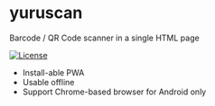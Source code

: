 # yuruscan

Barcode / QR Code scanner in a single HTML page

[![License](https://img.shields.io/github/license/soruly/pasu.svg?style=flat-square)](https://github.com/soruly/pasu/blob/master/LICENSE)

- Install-able PWA
- Usable offline
- Support Chrome-based browser for Android only
